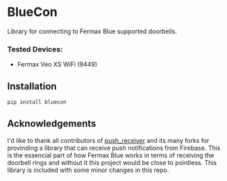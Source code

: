 # BlueCon

Library for connecting to Fermax Blue supported doorbells.

### Tested Devices:

* Fermax Veo XS WiFi (9449)

## Installation

```sh
pip install bluecon
```

## Acknowledgements

I'd like to thank all contributors of [push_receiver](https://github.com/olijeffers0n/push_receiver) and its many forks for provinding a library that can receive push notifications from Firebase. This is the essencial part of how Fermax Blue works in terms of receiving the doorbell rings and without it this project would be close to pointless. This library is included with some minor changes in this repo.

